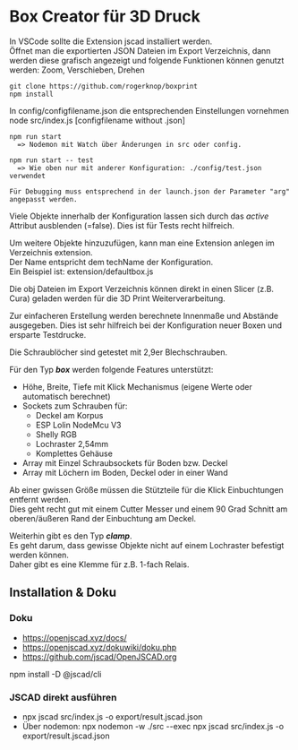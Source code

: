 # Box Creator für 3D Druck

In VSCode sollte die Extension jscad installiert werden.  
Öffnet man die exportierten JSON Dateien im Export Verzeichnis, dann werden diese grafisch angezeigt und folgende Funktionen können genutzt werden: Zoom, Verschieben, Drehen

```
git clone https://github.com/rogerknop/boxprint
npm install
```

In config/configfilename.json die entsprechenden Einstellungen vornehmen
node src/index.js [configfilename without .json]

```
npm run start 
  => Nodemon mit Watch über Änderungen in src oder config.  

npm run start -- test
  => Wie oben nur mit anderer Konfiguration: ./config/test.json verwendet

Für Debugging muss entsprechend in der launch.json der Parameter "arg" angepasst werden. 
```

Viele Objekte innerhalb der Konfiguration lassen sich durch das *active* Attribut ausblenden (=false). Dies ist für Tests recht hilfreich.

Um weitere Objekte hinzuzufügen, kann man eine Extension anlegen im Verzeichnis extension.  
Der Name entspricht dem techName der Konfiguration.  
Ein Beispiel ist: extension/defaultbox.js

Die obj Dateien im Export Verzeichnis können direkt in einen Slicer (z.B. Cura) geladen werden für die 3D Print Weiterverarbeitung.

Zur einfacheren Erstellung werden berechnete Innenmaße und Abstände ausgegeben. Dies ist sehr hilfreich bei der Konfiguration neuer Boxen und ersparte Testdrucke.

Die Schraublöcher sind getestet mit 2,9er Blechschrauben.

Für den Typ ***box*** werden folgende Features unterstützt:
* Höhe, Breite, Tiefe mit Klick Mechanismus (eigene Werte oder automatisch berechnet)
* Sockets zum Schrauben für:
  * Deckel am Korpus  
  * ESP Lolin NodeMcu V3
  * Shelly RGB
  * Lochraster 2,54mm
  * Komplettes Gehäuse
* Array mit Einzel Schraubsockets für Boden bzw. Deckel
* Array mit Löchern im Boden, Deckel oder in einer Wand

Ab einer gwissen Größe müssen die Stützteile für die Klick Einbuchtungen entfernt werden.  
Dies geht recht gut mit einem Cutter Messer und einem 90 Grad Schnitt am oberen/äußeren Rand der Einbuchtung am Deckel.

Weiterhin gibt es den Typ ***clamp***.  
Es geht darum, dass gewisse Objekte nicht auf einem Lochraster befestigt werden können.  
Daher gibt es eine Klemme für z.B. 1-fach Relais.

## Installation & Doku

### Doku
* https://openjscad.xyz/docs/
* https://openjscad.xyz/dokuwiki/doku.php
* https://github.com/jscad/OpenJSCAD.org

npm install -D @jscad/cli

### JSCAD direkt ausführen
* npx jscad src/index.js -o export/result.jscad.json
* Über nodemon: npx nodemon -w ./src --exec npx jscad src/index.js -o export/result.jscad.json
